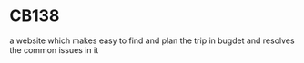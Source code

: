 # CB138
a website which makes easy to find and plan the trip in bugdet and resolves the common issues in it
